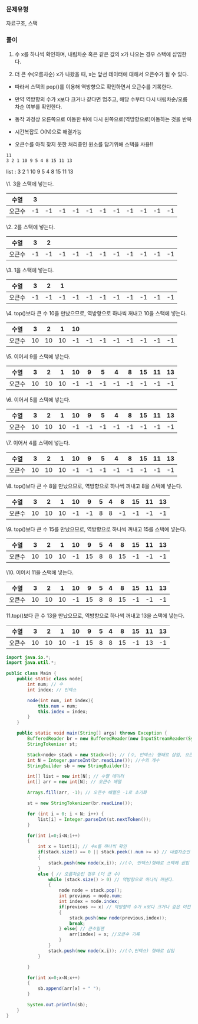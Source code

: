 ### 문제유형

자료구조, 스택

### 풀이

1. 수 x를 하나씩 확인하며, 내림차순 혹은 같은 값의 x가 나오는 경우 스택에 삽입한다.

2. 더 큰 수(오름차순) x가 나왔을 때, x는 앞선 데이터에 대해서 오큰수가 될 수 있다.

- 따라서 스택의 pop()를 이용해 역방향으로 확인하면서 오큰수를 기록한다.
- 만약 역방향의 수가 x보다 크거나 같다면 멈추고, 해당 수부터 다시 내림차순/오름차순 여부를 확인한다.
- 동작 과정상 오른쪽으로 이동한 뒤에 다시 왼쪽으로(역방향으로)이동하는 것을 반복
- 시간복잡도 O(N)으로 해결가능

 

- 오큰수를 아직 찾지 못한 처리중인 원소를 담기위해 스택을 사용!!

```
11
3 2 1 10 9 5 4 8 15 11 13
```

list : 3 2 1 10 9 5 4 8 15 11 13

\1. 3을 스택에 넣는다.

| 수열   | **3** |      |      |      |      |      |      |      |      |      |      |
| ------ | ----- | ---- | ---- | ---- | ---- | ---- | ---- | ---- | ---- | ---- | ---- |
| 오큰수 | -1    | -1   | -1   | -1   | -1   | -1   | -1   | -1   | -1   | -1   | -1   |

\2. 2를 스택에 넣는다.

| 수열   | **3** | **2** |      |      |      |      |      |      |      |      |      |
| ------ | ----- | ----- | ---- | ---- | ---- | ---- | ---- | ---- | ---- | ---- | ---- |
| 오큰수 | -1    | -1    | -1   | -1   | -1   | -1   | -1   | -1   | -1   | -1   | -1   |

\3. 1을 스택에 넣는다.

| 수열   | **3** | **2** | **1** |      |      |      |      |      |      |      |      |
| ------ | ----- | ----- | ----- | ---- | ---- | ---- | ---- | ---- | ---- | ---- | ---- |
| 오큰수 | -1    | -1    | -1    | -1   | -1   | -1   | -1   | -1   | -1   | -1   | -1   |

\4. top()보다 큰 수 10을 만났으므로, 역방향으로 하나씩 꺼내고 10을 스택에 넣는다.

| 수열   | **3** | **2** | **1** | **10** |      |      |      |      |      |      |      |
| ------ | ----- | ----- | ----- | ------ | ---- | ---- | ---- | ---- | ---- | ---- | ---- |
| 오큰수 | 10    | 10    | 10    | -1     | -1   | -1   | -1   | -1   | -1   | -1   | -1   |

\5. 이어서 9를 스택에 넣는다.

| 수열   | **3** | **2** | **1** | **10** | **9** | 5    | 4    | 8    | 15   | 11   | 13   |
| ------ | ----- | ----- | ----- | ------ | ----- | ---- | ---- | ---- | ---- | ---- | ---- |
| 오큰수 | 10    | 10    | 10    | -1     | -1    | -1   | -1   | -1   | -1   | -1   | -1   |

\6. 이어서 5를 스택에 넣는다.

| 수열   | **3** | **2** | **1** | **10** | **9** | **5** | 4    | 8    | 15   | 11   | 13   |
| ------ | ----- | ----- | ----- | ------ | ----- | ----- | ---- | ---- | ---- | ---- | ---- |
| 오큰수 | 10    | 10    | 10    | -1     | -1    | -1    | -1   | -1   | -1   | -1   | -1   |

\7. 이어서 4를 스택에 넣는다.

| 수열   | **3** | **2** | **1** | **10** | **9** | **5** | **4** | 8    | 15   | 11   | 13   |
| ------ | ----- | ----- | ----- | ------ | ----- | ----- | ----- | ---- | ---- | ---- | ---- |
| 오큰수 | 10    | 10    | 10    | -1     | -1    | -1    | -1    | -1   | -1   | -1   | -1   |

\8. top()보다 큰 수 8을 만났으므로, 역방향으로 하나씩 꺼내고 8을 스택에 넣는다.

| 수열   | **3** | **2** | **1** | **10** | **9** | **5** | **4** | **8** | 15   | 11   | 13   |
| ------ | ----- | ----- | ----- | ------ | ----- | ----- | ----- | ----- | ---- | ---- | ---- |
| 오큰수 | 10    | 10    | 10    | -1     | -1    | 8     | 8     | -1    | -1   | -1   | -1   |

\9. top()보다 큰 수 15를 만났으므로, 역방향으로 하나씩 꺼내고 15를 스택에 넣는다.

| 수열   | **3** | **2** | **1** | **10** | **9** | **5** | **4** | **8** | **15** | 11   | 13   |
| ------ | ----- | ----- | ----- | ------ | ----- | ----- | ----- | ----- | ------ | ---- | ---- |
| 오큰수 | 10    | 10    | 10    | -1     | 15    | 8     | 8     | 15    | -1     | -1   | -1   |

\10. 이어서 11을 스택에 넣는다.

| 수열   | **3** | **2** | **1** | **10** | **9** | **5** | **4** | **8** | **15** | **11** | 13   |
| ------ | ----- | ----- | ----- | ------ | ----- | ----- | ----- | ----- | ------ | ------ | ---- |
| 오큰수 | 10    | 10    | 10    | -1     | 15    | 8     | 8     | 15    | -1     | -1     | -1   |

11.top()보다 큰 수 13을 만났으므로, 역방향으로 하나씩 꺼내고 13을 스택에 넣는다.

| 수열   | **3** | **2** | **1** | **10** | **9** | **5** | **4** | **8** | **15** | **11** | **13** |
| ------ | ----- | ----- | ----- | ------ | ----- | ----- | ----- | ----- | ------ | ------ | ------ |
| 오큰수 | 10    | 10    | 10    | -1     | 15    | 8     | 8     | 15    | -1     | 13     | -1     |

 





```java
import java.io.*;
import java.util.*;

public class Main {
    public static class node{
        int num; // 수
        int index; // 인덱스

        node(int num, int index){
            this.num = num;
            this.index = index;
        }
    }

    public static void main(String[] args) throws Exception {
        BufferedReader br = new BufferedReader(new InputStreamReader(System.in));
        StringTokenizer st;

        Stack<node> stack = new Stack<>(); // (수, 인덱스) 형태로 삽입, 오큰수를 찾기 위해 사용
        int N = Integer.parseInt(br.readLine()); //수의 개수
        StringBuilder sb = new StringBuilder();

        int[] list = new int[N]; // 수열 데이터
        int[] arr = new int[N]; // 오큰수 배열

        Arrays.fill(arr, -1); // 오큰수 배열은 -1로 초기화

        st = new StringTokenizer(br.readLine());

        for (int i = 0; i < N; i++) {
            list[i] = Integer.parseInt(st.nextToken());
        }

        for(int i=0;i<N;i++)
        {
            int x = list[i]; // 수x를 하나씩 확인
            if(stack.size() == 0 || stack.peek().num >= x) // 내림차순인 경우
            {
                stack.push(new node(x,i)); //(수, 인덱스)형태로 스택에 삽입
            }
            else { // 오름차순인 경우 (더 큰 수)
                while (stack.size() > 0) // 역방향으로 하나씩 꺼낸다.
                {
                    node node = stack.pop();
                    int previous = node.num;
                    int index = node.index;
                    if(previous >= x) // 역방향의 수가 x보다 크거나 같은 이전 원소를 만났다면 다시 stack에 삽입하고 멈춘다.
                    {
                        stack.push(new node(previous,index));
                        break;
                    } else{ // 큰수일땐
                        arr[index] = x; //오큰수 기록
                    }
                }
                stack.push(new node(x,i)); //(수,인덱스) 형태로 삽입
            }

        }

        for(int x=0;x<N;x++)
        {
            sb.append(arr[x] + " ");
        }

        System.out.println(sb);
    }
}
```

